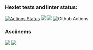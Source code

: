 ### Hexlet tests and linter status:
[![Actions Status](https://github.com/bekkerjul/python-project-50/actions/workflows/hexlet-check.yml/badge.svg)](https://github.com/bekkerjul/python-project-50/actions)
<a href="https://codeclimate.com/github/bekkerjul/python-project-50/maintainability"><img src="https://api.codeclimate.com/v1/badges/7950b7f2bbf6f175dbc3/maintainability" /></a>
<a href="https://codeclimate.com/github/bekkerjul/python-project-50/test_coverage"><img src="https://api.codeclimate.com/v1/badges/7950b7f2bbf6f175dbc3/test_coverage" /></a>
![Github Actions](https://github.com/bekkerjul/python-project-50/actions/workflows/github-actions-demo.yml/badge.svg)
### Asciinems
<a href="https://asciinema.org/a/eR4Bd0UEq1LpZMSovpBsClgnn" target="_blank"><img src="https://asciinema.org/a/eR4Bd0UEq1LpZMSovpBsClgnn.svg" /></a>
<a href="https://asciinema.org/a/QDhZaY7AzeSx9vIsT1QTQ5neX" target="_blank"><img src="https://asciinema.org/a/QDhZaY7AzeSx9vIsT1QTQ5neX.svg" /></a>
